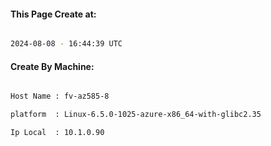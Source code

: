 
   
#### This Page Create at:

```bash

2024-08-08 - 16:44:39 UTC

```

#### Create By Machine:

```bash

Host Name : fv-az585-8

platform  : Linux-6.5.0-1025-azure-x86_64-with-glibc2.35

Ip Local  : 10.1.0.90

```

